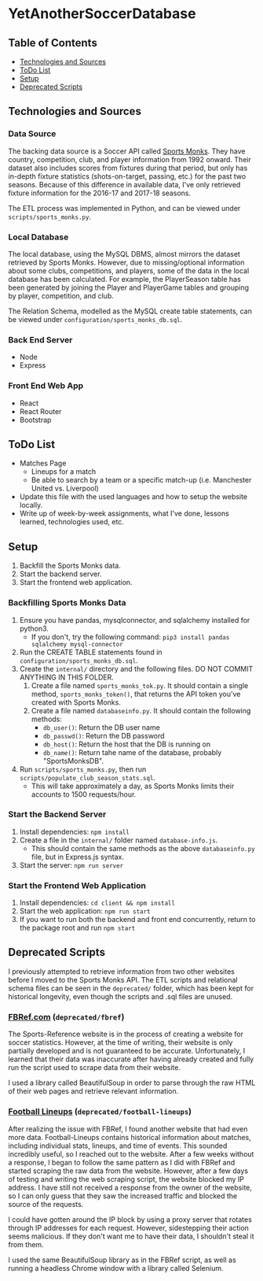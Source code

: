 # YetAnotherSoccerDatabase

## Table of Contents
- [Technologies and Sources](#technologies-and-sources)
- [ToDo List](#todo-list)
- [Setup](#setup)
- [Deprecated Scripts](#deprecated-scripts)

## Technologies and Sources
### Data Source
The backing data source is a Soccer API called [Sports Monks](https://www.sportmonks.com). They have country, competition, club, and player information from 1992 onward. Their dataset also includes scores from fixtures during that period, but only has in-depth fixture statistics (shots-on-target, passing, etc.) for the past two seasons. Because of this difference in available data, I've only retrieved fixture information for the 2016-17 and 2017-18 seasons.

The ETL process was implemented in Python, and can be viewed under `scripts/sports_monks.py`.

### Local Database
The local database, using the MySQL DBMS, almost mirrors the dataset retrieved by Sports Monks. However, due to missing/optional information about some clubs, competitions, and players, some of the data in the local database has been calculated. For example, the PlayerSeason table has been generated by joining the Player and PlayerGame tables and grouping by player, competition, and club.

The Relation Schema, modelled as the MySQL create table statements, can be viewed under `configuration/sports_monks_db.sql`.

### Back End Server
* Node
* Express

### Front End Web App
* React
* React Router
* Bootstrap

## ToDo List
* Matches Page
    * Lineups for a match
    * Be able to search by a team or a specific match-up (i.e. Manchester United vs. Liverpool)
* Update this file with the used languages and how to setup the website locally.
* Write up of week-by-week assignments, what I've done, lessons learned, technologies used, etc.

## Setup
1. Backfill the Sports Monks data.
1. Start the backend server.
1. Start the frontend web application.

### Backfilling Sports Monks Data
1. Ensure you have pandas, mysqlconnector, and sqlalchemy installed for python3.
    * If you don't, try the following command: `pip3 install pandas sqlalchemy mysql-connector`
1. Run the CREATE TABLE statements found in `configuration/sports_monks_db.sql`.
1. Create the `internal/` directory and the following files. DO NOT COMMIT ANYTHING IN THIS FOLDER.
    1. Create a file named `sports_monks_tok.py`. It should contain a single method, `sports_monks_token()`, that returns the API token you've created with Sports Monks.
    1. Create a file named `databaseinfo.py`. It should contain the following methods:
        * `db_user()`: Return the DB user name
        * `db_passwd()`: Return the DB password
        * `db_host()`: Return the host that the DB is running on
        * `db_name()`: Return tahe name of the database, probably "SportsMonksDB".
1. Run `scripts/sports_monks.py`, then run `scripts/populate_club_season_stats.sql`.
    * This will take approximately a day, as Sports Monks limits their accounts to 1500 requests/hour.

### Start the Backend Server
1. Install dependencies: `npm install`
1. Create a file in the `internal/` folder named `database-info.js`.
    * This should contain the same methods as the above `databaseinfo.py` file, but in Express.js syntax.
1. Start the server: `npm run server`

### Start the Frontend Web Application
1. Install dependencies: `cd client && npm install`
1. Start the web application: `npm run start`
1. If you want to run both the backend and front end concurrently, return to the package root and run `npm start`

## Deprecated Scripts
I previously attempted to retrieve information from two other websites before I moved to the Sports Monks API. The ETL scripts and relational schema files can be seen in the `deprecated/` folder, which has been kept for historical longevity, even though the scripts and .sql files are unused.

### [FBRef.com](https://fbref.com) (`deprecated/fbref`)
The Sports-Reference website is in the process of creating a website for soccer statistics. However, at the time of writing, their website is only partially developed and is not guaranteed to be accurate. Unfortunately, I learned that their data was inaccurate after having already created and fully run the script used to scrape data from their website.

I used a library called BeautifulSoup in order to parse through the raw HTML of their web pages and retrieve relevant information.

### [Football Lineups](www.football-lineups.com) (`deprecated/football-lineups`)
After realizing the issue with FBRef, I found another website that had even more data. Football-Lineups contains historical information about matches, including individual stats, lineups, and time of events. This sounded incredibly useful, so I reached out to the website. After a few weeks without a response, I began to follow the same pattern as I did with FBRef and started scraping the raw data from the website. However, after a few days of testing and writing the web scraping script, the website blocked my IP address. I have still not received a response from the owner of the website, so I can only guess that they saw the increased traffic and blocked the source of the requests.

I could have gotten around the IP block by using a proxy server that rotates through IP addresses for each request. However, sidestepping their action seems malicious. If they don't want me to have their data, I shouldn't steal it from them.

I used the same BeautifulSoup library as in the FBRef script, as well as running a headless Chrome window with a library called Selenium.

